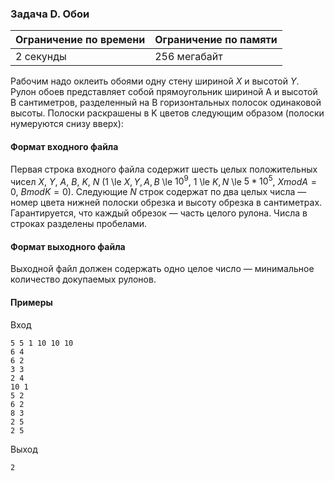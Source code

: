 ### Задача D. Обои

| Ограничение по времени | Ограничение по памяти |
| :--------------------- | :-------------------- |
| 2 секунды              | 256 мегабайт          |

Рабочим надо оклеить обоями одну стену шириной $X$ и высотой $Y$. Рулон обоев представляет собой прямоугольник шириной A и высотой B сантиметров, разделенный на B горизонтальных полосок одинаковой высоты. Полоски раскрашены в K цветов следующим образом (полоски нумеруются снизу вверх):

#### Формат входного файла

Первая строка входного файла содержит шесть целых положительных чисел $X$, $Y$, $A$, $B$, $K$, $N$ (1 \le $X, Y, A, B$ \le $10^9$, 1 \le $K, N$ \le $5 * 10^5$, $X mod A = 0$, $B mod K = 0$). Следующие $N$ строк содержат по два целых числа — номер цвета нижней полоски обрезка и высоту обрезка в сантиметрах. Гарантируется, что каждый обрезок — часть целого рулона. Числа в строках разделены пробелами.

#### Формат выходного файла

Выходной файл должен содержать одно целое число — минимальное количество докупаемых рулонов.

#### Примеры

Вход

```
5 5 1 10 10 10
6 4
6 2
3 3
2 4
10 1
5 2
6 2
8 3
2 5
2 5
```

Выход

```
2
```
